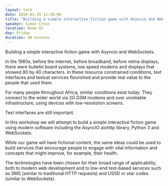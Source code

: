 ```yaml
---
layout: talk
date: 2016-01-29 11:30:00
title: "Building a simple interactive fiction game with Asyncio and WebSockets."
speaker: Simon Cross
location: Room 02
day: Friday
duration: 40 minutes
---
```


Building a simple interactive fiction game with Asyncio and WebSockets.

In the 1980s, before the internet, before broadband, before retina displays,
there were bulletin board systems, low speed modems and displays that showed 80
by 40 characters. In these resource constrained conditions, text interfaces and
textual services flourished and provide real value to the people that used
them.

For many people throughout Africa, similar conditions exist today. They connect
to the wider world via 2G GSM modems and over unreliable infrastructure, using
devices with low-resolution screens.

Text interfaces are still important.

In this workshop we will attempt to build a simple interactive fiction game
using modern software including the AsyncIO aiohttp library, Python 3 and
WebSockets.

While our game will have fictional content, the same ideas could be used to
build services that encourage people to engage with vital information and
concepts that might improve, for example, their health.

The technologies have been chosen for their broad range of applicability, both
to modern web development and to low-end text-based services such as SMS
(similar to traditional HTTP requests) and USSD or star codes (similar to
WebSockets).
